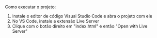 Como executar o projeto:
1. Instale o editor de código Visual Studio Code e abra o projeto com ele
2. No VS Code, instale a extensão Live Server
3. Clique com o botão direito em "index.html" e então "Open with Live Server"
